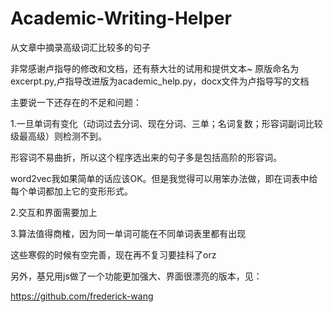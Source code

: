 # Academic-Writing-Helper
从文章中摘录高级词汇比较多的句子

非常感谢卢指导的修改和文档，还有蔡大壮的试用和提供文本~
原版命名为excerpt.py,卢指导改进版为academic_help.py，docx文件为卢指导写的文档



主要说一下还存在的不足和问题：

1.一旦单词有变化（动词过去分词、现在分词、三单；名词复数；形容词副词比较级最高级）则检测不到。

形容词不易曲折，所以这个程序选出来的句子多是包括高阶的形容词。

word2vec我如果简单的话应该OK。但是我觉得可以用笨办法做，即在词表中给每个单词都加上它的变形形式。


2.交互和界面需要加上

3.算法值得商榷，因为同一单词可能在不同单词表里都有出现

这些寒假的时候有空完善，现在再不复习要挂科了orz

另外，基兄用js做了一个功能更加强大、界面很漂亮的版本，见：

https://github.com/frederick-wang
